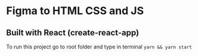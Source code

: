 # Figma to HTML CSS and JS 
## Built with React  (create-react-app)

To run this project go to root folder and type in terminal
` yarn && yarn start `

